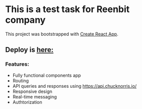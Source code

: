 # This is a test task for Reenbit company

This project was bootstrapped with [Create React App](https://github.com/facebook/create-react-app).

## Deploy is [here:](https://serhii-lisniakov.github.io/messenger)

### Features:

- Fully functional components app
- Routing
- API queries and responses using https://api.chucknorris.io/
- Responsive design
- Real-time messaging
- Authtorization 